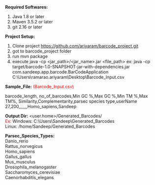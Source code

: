 <b>Required Softwares:</b>
  1. Java 1.8 or later
  2. Maven 3.5.2 or later
  3. git 2.16 or later


<b>Project Setup:</b>
  1. Clone project https://github.com/ariyaram/barcode_project.git
  2. got to barcode_project folder
  3. run mvn package
  4. execute java -cp <jar_path>/<jar_name>.jar <className> <file_path>
  	ex: java -cp target/barcode-1.0-SNAPSHOT-jar-with-dependencies.jar com.sandeep.app.barcode.BarCodeApplication C:\Users\ramarao.ariyaram\Desktop\Barcode_Input.csv


<b>Sample_File:</b><font color="red"> (Barcode_Input.csv)</font><br/>

barcode_length, no_of_barcodes,Min GC %,Max GC %,Min TM %,Max TM%, Similarity,Complementarity,parsec species type,userName<br/>
27,200,,,,,,,Homo_sapiens,Sandeep

<b>Output Dir:</b>
	<user.home>/Generated_Barcodes/ <br/>
	<font color="red">Ex:</font> Windows: C:\Users\Sandeep\Generated_Barcodes <br/>
	    Linux:  /home/Sandeep/Generated_Barcodes
 
<b>Parsec_Species_Types:</b><br/>
	  	Danio_rerio<br/>
	  	Rattus_norvegicus<br/>
	 	 Homo_sapiens<br/>
	 	 Gallus_gallus<br/>
	  	 Mus_musculus<br/>
	 	 Drosophila_melanogaster<br/>
	 	 Saccharomyces_cerevisiae<br/>
	 	 Caenorhabditis_elegans
	
